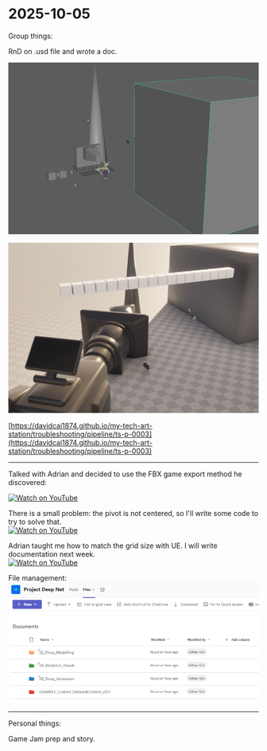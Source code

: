 # 2025-10-05

Group things:

RnD on .usd file and wrote a doc.

![](https://raw.githubusercontent.com/DavidCai1874/my-tech-art-station-assets-storage-01/main/20251003165957.png)

![](https://raw.githubusercontent.com/DavidCai1874/my-tech-art-station-assets-storage-01/main/20251003165637.png)

[https://davidcai1874.github.io/my-tech-art-station/troubleshooting/pipeline/ts-p-0003](https://davidcai1874.github.io/my-tech-art-station/troubleshooting/pipeline/ts-p-0003)

***

Talked with Adrian and decided to use the FBX game export method he discovered:

[![Watch on YouTube](https://img.youtube.com/vi/9Dtkt2Ogric/0.jpg)](https://www.youtube.com/watch?v=9Dtkt2Ogric&t=622s)

There is a small problem: the pivot is not centered, so I'll write some code to try to solve that.  
[![Watch on YouTube](https://img.youtube.com/vi/mFWvW1Zj5VQ/0.jpg)](https://www.youtube.com/watch?v=mFWvW1Zj5VQ)

Adrian taught me how to match the grid size with UE. I will write documentation next week.  
[![Watch on YouTube](https://img.youtube.com/vi/3DedT4dAazc/0.jpg)](https://www.youtube.com/watch?v=3DedT4dAazc&t=1s)

File management:  
![](https://raw.githubusercontent.com/DavidCai1874/my-tech-art-station-assets-storage-01/main/20251004150917.png)

***

Personal things:

Game Jam prep and story.